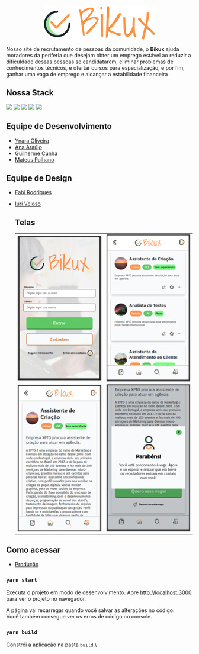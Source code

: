 <p align="center">
  <a href="https://www.gatsbyjs.com">
    <img alt="Gatsby" src="src/assets/images/logo.svg" width="300" />
  </a>
</p>

Nosso site de recrutamento de pessoas da comunidade, o **Bikux** ajuda moradores da periferia que desejam obter um emprego estável ao reduzir a dificuldade dessas pessoas se candidatarem, eliminar problemas de conhecimentos técnicos, e ofertar cursos para especialização, e por fim, ganhar uma vaga de emprego e alcançar a estabilidade financeira

## Nossa Stack

<img src="https://img.shields.io/badge/html5%20-%23E34F26.svg?&style=for-the-badge&logo=html5&logoColor=white"/>
<img src="https://img.shields.io/badge/css3%20-%231572B6.svg?&style=for-the-badge&logo=css3&logoColor=white"/>
<img src="https://img.shields.io/badge/javascript%20-%23323330.svg?&style=for-the-badge&logo=javascript&logoColor=%23F7DF1E"/>
<img src="https://img.shields.io/badge/react%20-%2320232a.svg?&style=for-the-badge&logo=react&logoColor=%2361DAFB"/>
<img src="https://img.shields.io/badge/SASS%20-hotpink.svg?&style=for-the-badge&logo=SASS&logoColor=white"/>

## Equipe de Desenvolvimento

- [Ynara Oliveira](https://github.com/ynaraoliveira)
- [Ana Araújo](https://github.com/arapujo)
- [Guilherme Cunha](https://github.com/GuilhermeSCunha)
- [Mateus Palhano](https://github.com/palhanos/)

## Equipe de Design

- [Fabi Rodrigues](https://www.linkedin.com/in/frontfabi/)
- [Iuri Veloso](https://www.linkedin.com/in/iuri-veloso-f%C3%A9lix/)

  ## Telas

  <table>
    <tr>
      <td><img width="240" alt="tela de login" src="src/assets/images/telas/tela-01.png"></td>
      <td><img width="240" alt="tela com todas as vagas" src="src/assets/images/telas/tela-02.png"></td>
    </tr>
    <tr>
      <td><img width="240" alt="tela com detalhes da vaga" src="src/assets/images/telas/tela-03.png"></td>
      <td><img width="240" alt="tela de confirmacao da vaga" src="src/assets/images/telas/tela-04.png"></td>
    </tr> 
  </table>

## Como acessar

- [Produção](https://bikux.netlify.app/)

### `yarn start`

Executa o projeto em modo de desenvolvimento.
Abre [http://localhost:3000](http://localhost:3000) para ver o projeto no navegador.

A página vai recarregar quando você salvar as alterações no código.\
Você também consegue ver os erros de código no console.

### `yarn build`

Constrói a aplicação na pasta `build`.\
